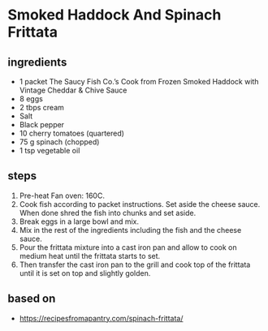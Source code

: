# Smoked Haddock And Spinach Frittata

## ingredients

- 1 packet The Saucy Fish Co.’s Cook from Frozen Smoked Haddock with Vintage Cheddar & Chive Sauce
- 8 eggs
- 2 tbps cream
- Salt
- Black pepper
- 10 cherry tomatoes (quartered)
- 75 g spinach (chopped)
- 1 tsp vegetable oil

## steps

1. Pre-heat Fan oven: 160C.
2. Cook fish according to packet instructions. Set aside the cheese sauce. When done shred the fish into chunks and set aside.
3. Break eggs in a large bowl and mix.
4. Mix in the rest of the ingredients including the fish and the cheese sauce.
5. Pour the frittata mixture into a cast iron pan and allow to cook on medium heat until the frittata starts to set.
6. Then transfer the cast iron pan to the grill and cook top of the frittata until it is set on top and slightly golden.

## based on

- https://recipesfromapantry.com/spinach-frittata/
